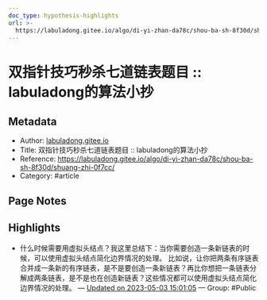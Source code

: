 ```yaml
---
doc_type: hypothesis-highlights
url: >-
  https://labuladong.gitee.io/algo/di-yi-zhan-da78c/shou-ba-sh-8f30d/shuang-zhi-0f7cc/
---
```


# 双指针技巧秒杀七道链表题目 :: labuladong的算法小抄

## Metadata
- Author: [labuladong.gitee.io]()
- Title: 双指针技巧秒杀七道链表题目 :: labuladong的算法小抄
- Reference: https://labuladong.gitee.io/algo/di-yi-zhan-da78c/shou-ba-sh-8f30d/shuang-zhi-0f7cc/
- Category: #article

## Page Notes
## Highlights
- 什么时候需要用虚拟头结点？我这里总结下：当你需要创造一条新链表的时候，可以使用虚拟头结点简化边界情况的处理。 比如说，让你把两条有序链表合并成一条新的有序链表，是不是要创造一条新链表？再比你想把一条链表分解成两条链表，是不是也在创造新链表？这些情况都可以使用虚拟头结点简化边界情况的处理。 — [Updated on 2023-05-03 15:01:05](https://hyp.is/Rbwr7OmAEe2JbrPC4JuCYA/labuladong.gitee.io/algo/di-yi-zhan-da78c/shou-ba-sh-8f30d/shuang-zhi-0f7cc/) — Group: #Public




